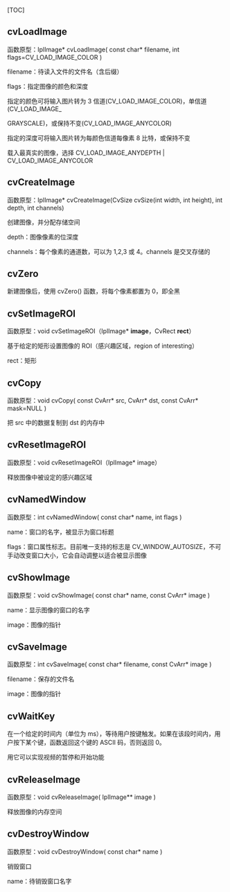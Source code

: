 [TOC]

## cvLoadImage

函数原型：IplImage* cvLoadImage( const char* filename, int flags=CV_LOAD_IMAGE_COLOR )

filename：待读入文件的文件名（含后缀）

flags：指定图像的颜色和深度

指定的颜色可将输入图片转为 3 信道(CV_LOAD_IMAGE_COLOR)，单信道(CV_LOAD_IMAGE_

GRAYSCALE)，或保持不变(CV_LOAD_IMAGE_ANYCOLOR)

指定的深度可将输入图片转为每颜色信道每像素 8 比特，或保持不变

载入最真实的图像，选择 CV_LOAD_IMAGE_ANYDEPTH | CV_LOAD_IMAGE_ANYCOLOR



## cvCreateImage

函数原型：IplImage* cvCreateImage(CvSize cvSize(int width, int height), int depth, int channels)

创建图像，并分配存储空间

depth：图像像素的位深度

channels：每个像素的通道数，可以为 1,2,3 或 4。channels 是交叉存储的



## cvZero

新建图像后，使用 cvZero() 函数，将每个像素都置为 0，即全黑



## cvSetImageROI

函数原型：void cvSetImageROI（IplImage* **image**，CvRect **rect**）

基于给定的矩形设置图像的 ROI（感兴趣区域，region of interesting）

rect：矩形



## cvCopy

函数原型：void cvCopy( const CvArr* src, CvArr* dst, const CvArr* mask=NULL )

把 src 中的数据复制到 dst 的内存中



## cvResetImageROI

函数原型：void cvResetImageROI（IplImage* image）

释放图像中被设定的感兴趣区域



## cvNamedWindow

函数原型：int cvNamedWindow( const char* name, int flags )

name：窗口的名字，被显示为窗口标题

flags：窗口属性标志。目前唯一支持的标志是 CV_WINDOW_AUTOSIZE，不可手动改变窗口大小，它会自动调整以适合被显示图像



## cvShowImage

函数原型：void cvShowImage( const char* name, const CvArr* image  )

name：显示图像的窗口的名字

image：图像的指针 



## cvSaveImage

函数原型：int cvSaveImage( const char*  filename, const CvArr* image )

filename：保存的文件名

image：图像的指针



## cvWaitKey

在一个给定的时间内（单位为 ms），等待用户按键触发。如果在该段时间内，用户按下某个键，函数返回这个键的 ASCII 码，否则返回 0。

用它可以实现视频的暂停和开始功能



## cvReleaseImage

函数原型：void cvReleaseImage( IplImage** image )

释放图像的内存空间



## cvDestroyWindow

函数原型：void cvDestroyWindow( const char* name )

销毁窗口

name：待销毁窗口名字







